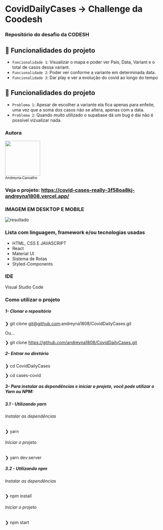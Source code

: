 # CovidDailyCases -> Challenge da Coodesh

### Repositório do desafio da CODESH

## :hammer: Funcionalidades do projeto
- `Funcionalidade 1`: Visualizar o mapa e poder ver País, Data, Variant e o total de casos dessa variant.
- `Funcionalidade 2`: Poder ver conforme a variante em determinada data.
- `Funcionalidade 3`: Dar play e ver a evolução do covid ao longo do tempo

## :hammer: Funcionalidades do projeto
- `Problema 1`: Apesar de escolher a variante ela fica apenas para enfeite, uma vez que a soma dos casos não se altera, apenas com a data.
- `Problema 2`: Quando muito utilizado o supabase dá um bug e dai não é possível vizualizar nada.



### Autora
  [<img src="https://avatars.githubusercontent.com/u/87716793?v=4" width=115><br><sub>Andreyna Carvalho</sub>](https://github.com/andreyna1808)

### Veja o projeto: https://covid-cases-really-3f58oa8kj-andreyna1808.vercel.app/


### IMAGEM EM DESKTOP E MOBILE

![resultado](https://user-images.githubusercontent.com/87716793/160861647-daea5d01-76d2-4880-b351-568e1a889473.png)


### Lista com linguagem, framework e/ou tecnologias usadas
- HTML, CSS E JAVASCRIPT
- React
- Material UI
- Sistema de Rotas
- Styled-Components

### IDE
Visual Studio Code

### Como utilizar o projeto

##### 1- Clonar o repositório
  ❯ git clone git@github.com:andreyna1808/CovidDailyCases.git
  
   Ou...
   
  ❯ git clone https://github.com/andreyna1808/CovidDailyCases.git

  ##### 2- Entrar no diretório
  ❯ cd CovidDailyCases
  
  ❯ cd cases-covid
  
##### 3- Para instalar as dependências e iniciar o projeto, você pode utilizar o Yarn ou NPM:

##### 3.1 - Utilizando yarn

 ###### Instalar as dependências
  ❯ yarn

###### Iniciar o projeto
  ❯ yarn dev:server
  
##### 3.2 - Utilizando npm

 ###### Instalar as dependências
  ❯ npm install

 ###### Iniciar o projeto
  ❯ npm start

